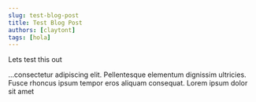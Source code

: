 ```yaml
---
slug: test-blog-post
title: Test Blog Post
authors: [claytont]
tags: [hola]
---
```

Lets test this out

<!-- truncate -->

...consectetur adipiscing elit. Pellentesque elementum dignissim ultricies. Fusce rhoncus ipsum tempor eros aliquam consequat. Lorem ipsum dolor sit amet
